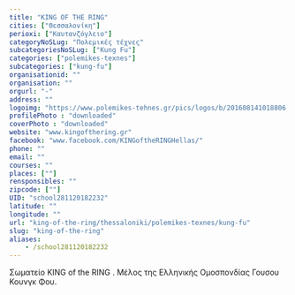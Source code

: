 ```yaml
---
title: "KING OF THE RING"
cities: ["Θεσσαλονίκη"]
perioxi: ["Καυτανζόγλειο"]
categoryNoSLug: "Πολεμικές τέχνες"
subcategoriesNoSLug: ["Kung Fu"]
categories: ["polemikes-texnes"]
subcategories: ["kung-fu"]
organisationid: ""
organisation: ""
orgurl: "-"
address: ""
logoimg: "https://www.polemikes-tehnes.gr/pics/logos/b/201608141018806.jpg"
profilePhoto : "downloaded"
coverPhoto : "downloaded"
website: "www.kingofthering.gr"
facebook: "www.facebook.com/KINGoftheRINGHellas/"
phone: ""
email: ""
courses: ""
places: [""]
rensponsibles: ""
zipcode: [""]
UID: "school281120182232"
latitude: ""
longitude: ""
url: "king-of-the-ring/thessaloniki/polemikes-texnes/kung-fu"
slug: "king-of-the-ring"
aliases:
    - /school281120182232
---
```



Σωματείο KING of the RING . Μέλος της Ελληνικής Ομοσπονδίας Γουσου Κουνγκ Φου.

